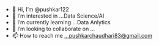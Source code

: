 - 👋 Hi, I’m @pushkar122
- 👀 I’m interested in ...Data Science/AI
- 🌱 I’m currently learning ...Data Anlytics
- 💞️ I’m looking to collaborate on ...
- 📫 How to reach me ...pushkarchaudhari83@gmail.com

<!---
pushkar122/pushkar122 is a ✨ special ✨ repository because its `README.md` (this file) appears on your GitHub profile.
You can click the Preview link to take a look at your changes.
--->
